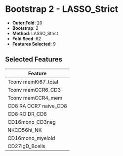 # Bootstrap 2 - LASSO_Strict

- **Outer Fold**: 20
- **Bootstrap**: 2
- **Method**: LASSO_Strict
- **Fold Seed**: 62
- **Features Selected**: 9

## Selected Features

| Feature |
|---------|
| Tconv memKi67_total |
| Tconv memCCR6_CD3 |
| Tconv memCCR4_mem |
| CD8 RA CCR7 naive_CD8 |
| CD8 RO DR_CD8 |
| CD16mono_CD3neg |
| NKCD56hi_NK |
| CD16mono_myeloid |
| CD27IgD_Bcells |
